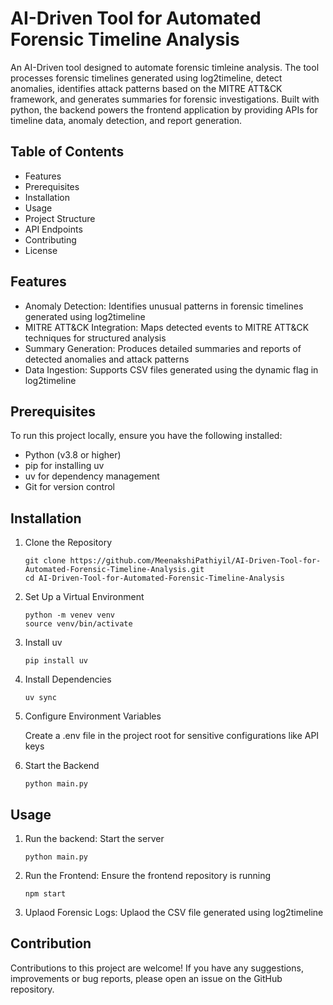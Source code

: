 # AI-Driven Tool for Automated Forensic Timeline Analysis
An AI-Driven tool designed to automate forensic timleine analysis. The tool processes forensic timelines generated using log2timeline, detect anomalies, identifies attack patterns based on the MITRE ATT&CK framework, and generates summaries for forensic investigations. Built with python, the backend powers the frontend application by providing APIs for timeline data, anomaly detection, and report generation.

## Table of Contents
- Features
- Prerequisites
- Installation
- Usage
- Project Structure
- API Endpoints
- Contributing
- License

## Features
- Anomaly Detection: Identifies unusual patterns in forensic timelines generated using log2timeline
- MITRE ATT&CK Integration: Maps detected events to MITRE ATT&CK techniques for structured analysis
- Summary Generation: Produces detailed summaries and reports of detected anomalies and attack patterns
- Data Ingestion: Supports CSV files generated using the dynamic flag in log2timeline

## Prerequisites
To run this project locally, ensure you have the following installed: 
- Python (v3.8 or higher)
- pip for installing uv
- uv for dependency management
- Git for version control

## Installation
1. Clone the Repository
   ```
   git clone https://github.com/MeenakshiPathiyil/AI-Driven-Tool-for-Automated-Forensic-Timeline-Analysis.git
   cd AI-Driven-Tool-for-Automated-Forensic-Timeline-Analysis
   ```
2. Set Up a Virtual Environment
   ```
   python -m venev venv
   source venv/bin/activate
   ```
3. Install uv
   ```
   pip install uv
   ```
4. Install Dependencies
   ```
   uv sync
   ```
5. Configure Environment Variables
   
   Create a .env file in the project root for sensitive configurations like API keys
6. Start the Backend
   ```
   python main.py
   ```

## Usage 
1. Run the backend: Start the server
   ```
   python main.py
   ```
2. Run the Frontend: Ensure the frontend repository is running
   ```
   npm start
   ```
3. Uplaod Forensic Logs: Uplaod the CSV file generated using log2timeline

## Contribution
Contributions to this project are welcome! If you have any suggestions, improvements or bug reports, please open an issue on the GitHub repository.
